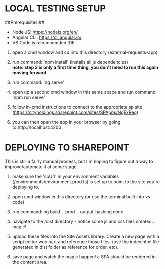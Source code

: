 # LOCAL TESTING SETUP #

##Prerequisites:##
- Node JS: https://nodejs.org/en/
- Angular CLI: https://cli.angular.io/ 
- VS Code is recommended IDE

1. open a cmd window and cd into this directory (external-requests-app)

2. run command: 'npm install' (installs all js dependencies)  
**note: step 2 is only a first time thing, you don't need to run this again moving forward**

3. run command: 'ng serve'

4. open up a second cmd window in this same space and run command: 'npm run serve'

5. follow in-cmd instructions to connect to the appropriate sp site (https://cityholdings.sharepoint.com/sites/SPApps/NgExReq)

6. you can then open the app in your browser by going to:http://localhost:4200


# DEPLOYING TO SHAREPOINT #

This is still a fairly manual process, but I'm hoping to figure out a way to improve/automate it at some stage.

1. make sure the 'spUrl' in your environment variables (/environments/environment.prod.ts) is set up to point to the site you're deploying to.

2. open cmd window in this directory (or use the terminal built into vs code)

3. run command: ng build --prod --output-hashing none

4. navigate to the /dist directory - notice some js and css files created.. magic!

5. upload these files into the Site Assets library. Create a new page with a script editor web part and reference those files. (use the index.html file generated in dist folder as reference for order, etc). 

6. save page and watch the magic happen! a SPA should be rendered in the content area.
